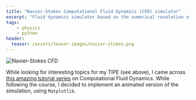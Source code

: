 ```yaml
---
title: "Navier-Stokes Computational Fluid Dynamics (CFD) simulator"
excerpt: "Fluid dynamics simulator based on the numerical resolution of Navier-Stokes's equations."
tags:
    - physics
    - python
header:
  teaser: /assets/teaser-images/navier-stokes.png
---
```


![Navier-Stokes CFD](../assets/projects/navier-stokes-cfd.gif)

While looking for interesting topics for my TIPE (see above), I came across [this amazing tutorial series](https://lorenabarba.com/blog/cfd-python-12-steps-to-navier-stokes/) on Computational Fluid Dynamics. While following the course, I decided to implement an animated version of the simulation, using `Matplotlib`.
